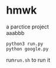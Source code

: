 # hmwk
a parctice project <br>
aaabbb

```
python3 run.py
python google.py
```

run``run.sh`` to run it

